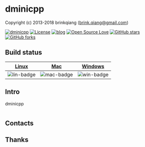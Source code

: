 # dminicpp

Copyright (c) 2013-2018 brinkqiang (brink.qiang@gmail.com)

[![dminicpp](https://img.shields.io/badge/brinkqiang-dminicpp-blue.svg?style=flat-square)](https://github.com/brinkqiang/dminicpp)
[![License](https://img.shields.io/badge/license-MIT-brightgreen.svg)](https://github.com/brinkqiang/dminicpp/blob/master/LICENSE)
[![blog](https://img.shields.io/badge/Author-Blog-7AD6FD.svg)](https://brinkqiang.github.io/)
[![Open Source Love](https://badges.frapsoft.com/os/v3/open-source.png)](https://github.com/brinkqiang)
[![GitHub stars](https://img.shields.io/github/stars/brinkqiang/dminicpp.svg?label=Stars)](https://github.com/brinkqiang/dminicpp) 
[![GitHub forks](https://img.shields.io/github/forks/brinkqiang/dminicpp.svg?label=Fork)](https://github.com/brinkqiang/dminicpp)

## Build status
| [Linux][lin-link] | [Mac][mac-link] | [Windows][win-link] |
| :---------------: | :----------------: | :-----------------: |
| ![lin-badge]      | ![mac-badge]       | ![win-badge]        |

[lin-badge]: https://github.com/brinkqiang/dminicpp/workflows/linux/badge.svg "linux build status"
[lin-link]:  https://github.com/brinkqiang/dminicpp/actions/workflows/linux.yml "linux build status"
[mac-badge]: https://github.com/brinkqiang/dminicpp/workflows/mac/badge.svg "mac build status"
[mac-link]:  https://github.com/brinkqiang/dminicpp/actions/workflows/mac.yml "mac build status"
[win-badge]: https://github.com/brinkqiang/dminicpp/workflows/win/badge.svg "win build status"
[win-link]:  https://github.com/brinkqiang/dminicpp/actions/workflows/win.yml "win build status"

## Intro
dminicpp
```cpp
```
## Contacts

## Thanks
